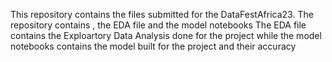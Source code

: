 This repository contains the files submitted for the DataFestAfrica23. 
The repository contains , the EDA file and the model notebooks 
The EDA file contains the Exploartory Data Analysis done for the project while the model notebooks contains the model built for the project and their accuracy
